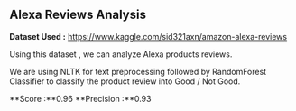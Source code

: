 ## Alexa Reviews Analysis

**Dataset Used :** https://www.kaggle.com/sid321axn/amazon-alexa-reviews

Using this dataset , we can analyze Alexa products reviews. 

We are using NLTK for text preprocessing followed by RandomForest Classifier to classify the product review into Good / Not Good.

**Score :**0.96
**Precision :**0.93
